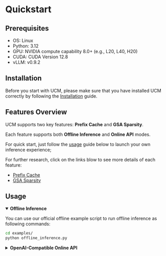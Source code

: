 # Quickstart
## Prerequisites

- OS: Linux
- Python: 3.12
- GPU: NVIDIA compute capability 8.0+ (e.g., L20, L40, H20)
- CUDA: CUDA Version 12.8
- vLLM: v0.9.2

## Installation
Before you start with UCM, please make sure that you have installed UCM correctly by following the [Installation](./installation_gpu.md) guide.

## Features Overview

UCM supports two key features: **Prefix Cache** and **GSA Sparsity**. 

Each feature supports both **Offline Inference** and **Online API** modes. 

For quick start, just follow the [usage](#usage) guide below to launch your own inference experience;

For further research, click on the links blow to see more details of each feature:
- [Prefix Cache](../user-guide/prefix-cache/base.md)
- [GSA Sparsity](../user-guide/sparse-attention/gsa.md)

## Usage

<details open>
<summary><b>Offline Inference</b></summary>

You can use our official offline example script to run offline inference as following commands:

```bash
cd examples/
python offline_inference.py
```

</details>

<details>
<summary><b>OpenAI-Compatible Online API</b></summary>

For online inference , vLLM with our connector can also be deployed as a server that implements the OpenAI API protocol.

First, specify the python hash seed by:
```bash
export PYTHONHASHSEED=123456
```

Run the following command to start the vLLM server with the Qwen/Qwen2.5-14B-Instruct model:

```bash
vllm serve /home/models/Qwen2.5-14B-Instruct \
--max-model-len 20000 \
--tensor-parallel-size 2 \
--gpu_memory_utilization 0.87 \
--trust-remote-code \
--port 7800 \
--kv-transfer-config \
'{
    "kv_connector": "UnifiedCacheConnectorV1",
    "kv_connector_module_path": "ucm.integration.vllm.uc_connector",
    "kv_role": "kv_both",
    "kv_connector_extra_config": {
        "ucm_connector_name": "UcmDramStore",
        "ucm_connector_config": {
            "max_cache_size": 5368709120,
            "kv_block_size": 262144
        }
    }
}'
```

If you see log as below:

```bash
INFO:     Started server process [32890]
INFO:     Waiting for application startup.
INFO:     Application startup complete.
```

Congratulations, you have successfully started the vLLM server with UCM!

After successfully started the vLLM server，You can interact with the API as following:

```bash
curl http://localhost:7800/v1/completions \
    -H "Content-Type: application/json" \
    -d '{
        "model": "/home/models/Qwen2.5-14B-Instruct",
        "prompt": "Shanghai is a",
        "max_tokens": 7,
        "temperature": 0
    }'
```
</details>

